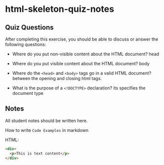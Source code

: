 # html-skeleton-quiz-notes

## Quiz Questions

After completing this exercise, you should be able to discuss or answer the following questions:

- Where do you put non-visible content about the HTML document?
head

- Where do you put visible content about the HTML document?
body

- Where do the `<head>` and `<body>` tags go in a valid HTML document?
between the opening and closing html tags.

- What is the purpose of a `<!DOCTYPE>` declaration?
its specifies the document type

## Notes

All student notes should be written here.


How to write `Code Examples` in markdown

HTML:
```html
<div>
  <p>This is text content</p>
</div>
```
